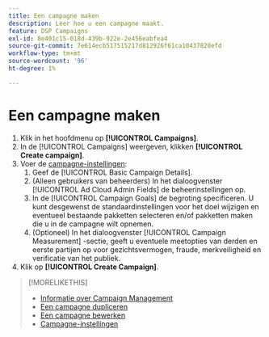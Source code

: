 ```yaml
---
title: Een campagne maken
description: Leer hoe u een campagne maakt.
feature: DSP Campaigns
exl-id: 8e401c15-018d-439b-922e-2e456eabfea4
source-git-commit: 7e614ecb517515217d812926f61ca10437820efd
workflow-type: tm+mt
source-wordcount: '96'
ht-degree: 1%

---
```


# Een campagne maken

1. Klik in het hoofdmenu op **[!UICONTROL Campaigns]**.
1. In de [!UICONTROL Campaigns] weergeven, klikken **[!UICONTROL Create campaign]**.
1. Voer de [campagne-instellingen](campaign-settings.md):
   1. Geef de [!UICONTROL Basic Campaign Details].
   1. (Alleen gebruikers van beheerders) In het dialoogvenster [!UICONTROL Ad Cloud Admin Fields] de beheerinstellingen op.
   1. In de [!UICONTROL Campaign Goals] de begroting specificeren. U kunt desgewenst de standaardinstellingen voor het doel wijzigen en eventueel bestaande pakketten selecteren en/of pakketten maken die u in de campagne wilt opnemen.
   1. (Optioneel) In het dialoogvenster [!UICONTROL Campaign Measurement] -sectie, geeft u eventuele meetopties van derden en eerste partijen op voor gezichtsvermogen, fraude, merkveiligheid en verificatie van het publiek.
1. Klik op **[!UICONTROL Create Campaign]**.

>[!MORELIKETHIS]
>
>* [Informatie over Campaign Management](campaign-about.md)
>* [Een campagne dupliceren](campaign-duplicate.md)
>* [Een campagne bewerken](campaign-edit.md)
>* [Campagne-instellingen](campaign-settings.md)

